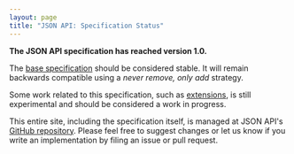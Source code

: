 ```yaml
---
layout: page
title: "JSON API: Specification Status"
---
```


**The JSON API specification has reached version 1.0.**

The [base specification](/format/) should be considered stable. It will
remain backwards compatible using a _never remove, only add_ strategy.

Some work related to this specification, such as [extensions](/extensions/),
is still experimental and should be considered a work in progress.

This entire site, including the specification itself, is managed at JSON
API's [GitHub repository](https://github.com/json-api/json-api). Please feel
free to suggest changes or let us know if you write an implementation by filing
an issue or pull request.
